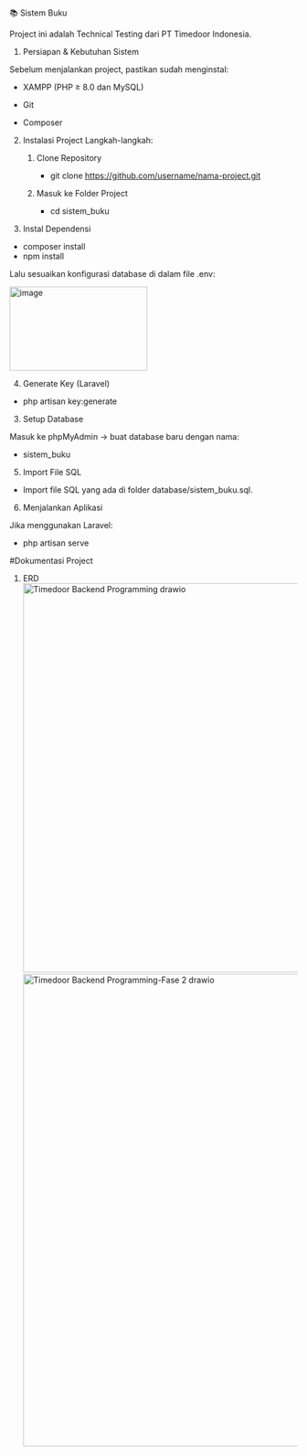 📚 Sistem Buku

Project ini adalah Technical Testing dari PT Timedoor Indonesia. 

1. Persiapan & Kebutuhan Sistem

Sebelum menjalankan project, pastikan sudah menginstal:

- XAMPP
 (PHP ≥ 8.0 dan MySQL)

- Git

- Composer

2. Instalasi Project
Langkah-langkah:
   1. Clone Repository
        - git clone https://github.com/username/nama-project.git

    2. Masuk ke Folder Project
        - cd sistem_buku

3. Instal Dependensi

- composer install
- npm install


Lalu sesuaikan konfigurasi database di dalam file .env:

<img width="241" height="147" alt="image" src="https://github.com/user-attachments/assets/a871b390-99c3-4ce6-89ab-c07799b21421" />

4. Generate Key (Laravel)
- php artisan key:generate

3. Setup Database

Masuk ke phpMyAdmin → buat database baru dengan nama:

- sistem_buku

5. Import File SQL

- Import file SQL yang ada di folder database/sistem_buku.sql.

6. Menjalankan Aplikasi

Jika menggunakan Laravel:

- php artisan serve

#Dokumentasi Project
1. ERD
   <img width="1131" height="681" alt="Timedoor Backend Programming drawio" src="https://github.com/user-attachments/assets/3b259d59-4c49-43b9-a9e5-55347fd7eb8c" />
   <img width="729" height="827" alt="Timedoor Backend Programming-Fase 2 drawio" src="https://github.com/user-attachments/assets/67e0a6d0-cdde-4827-b72b-be93e0e912eb" />

